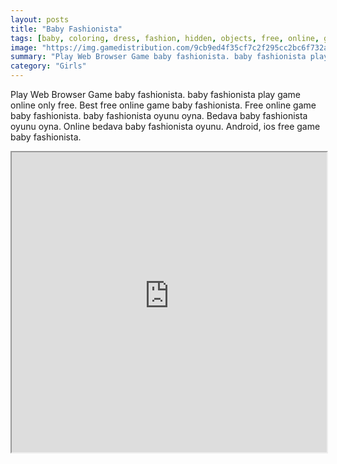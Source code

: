 ```yaml
---
layout: posts
title: "Baby Fashionista"
tags: [baby, coloring, dress, fashion, hidden, objects, free, online, games, oyna, game, free, games, play, play, games]
image: "https://img.gamedistribution.com/9cb9ed4f35cf7c2f295cc2bc6f732a84.jpg"
summary: "Play Web Browser Game baby fashionista. baby fashionista play game online only free. Best free online game baby fashionista. Free online game baby fashionista. baby fashionista oyunu oyna. Bedava baby fashionista oyunu oyna. Online bedava baby fashionista oyunu. Android, ios free game baby fashionista."
category: "Girls"
---
```


Play Web Browser Game baby fashionista. baby fashionista play game online only free. Best free online game baby fashionista. Free online game baby fashionista. baby fashionista oyunu oyna. Bedava baby fashionista oyunu oyna. Online bedava baby fashionista oyunu. Android, ios free game baby fashionista.

<iframe width="100%" height="480px;" src="https://flash.gamedistribution.com?game=9cb9ed4f35cf7c2f295cc2bc6f732a84"></iframe>